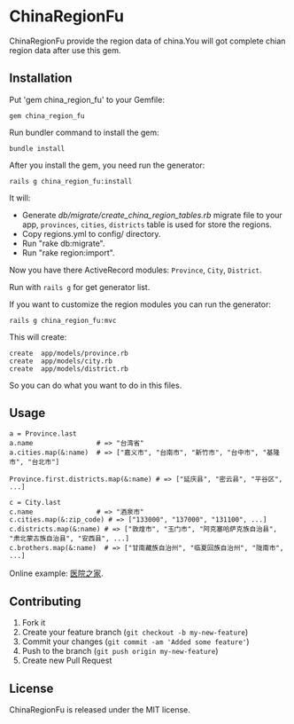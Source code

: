 # ChinaRegionFu

ChinaRegionFu provide the region data of china.You will got complete chian region data after use this gem.
       

## Installation

Put 'gem china_region_fu' to your Gemfile:

    gem china_region_fu

Run bundler command to install the gem:

    bundle install

After you install the gem, you need run the generator:

    rails g china_region_fu:install
   
   It will:
   * Generate <em>db/migrate/<timestamp>create_china_region_tables.rb</em> migrate file to your app, `provinces`, `cities`, `districts` table is used for store the regions.
   * Copy regions.yml to config/ directory.
   * Run "rake db:migrate".
   * Run "rake region:import".

   Now you have there ActiveRecord modules: `Province`, `City`, `District`.
   
   Run with `rails g` for get generator list.

If you want to customize the region modules you can run the generator:

    rails g china_region_fu:mvc

   This will create:
   
    create  app/models/province.rb
    create  app/models/city.rb
    create  app/models/district.rb

   So you can do what you want to do in this files.
   
## Usage

    a = Province.last
    a.name                # => "台湾省"
    a.cities.map(&:name)  # => ["嘉义市", "台南市", "新竹市", "台中市", "基隆市", "台北市"]
    
    Province.first.districts.map(&:name) # => ["延庆县", "密云县", "平谷区", ...]
    
    c = City.last
    c.name                # => "酒泉市"
    c.cities.map(&:zip_code) # => ["133000", "137000", "131100", ...]
    c.districts.map(&:name) # => ["敦煌市", "玉门市", "阿克塞哈萨克族自治县", "肃北蒙古族自治县", "安西县", ...]
    c.brothers.map(&:name)  # => ["甘南藏族自治州", "临夏回族自治州", "陇南市", ...]
    
  Online example: [医院之家](http://www.yihub.com/ "医院").

## Contributing

1. Fork it
2. Create your feature branch (`git checkout -b my-new-feature`)
3. Commit your changes (`git commit -am 'Added some feature'`)
4. Push to the branch (`git push origin my-new-feature`)
5. Create new Pull Request

## License

ChinaRegionFu is released under the MIT license.

